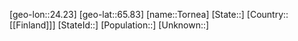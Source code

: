 ﻿---
location: [65.83,24.23]
type: City
tags:
- geo/City


SpocWebEntityId: 34913
isDeleted: false
confidential: public

---
[geo-lon::24.23]
[geo-lat::65.83]
[name::Tornea]
[State::]
[Country::[[Finland]]]
[StateId::]
[Population::]
[Unknown::]

